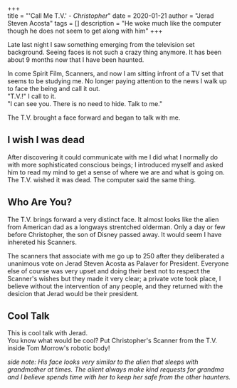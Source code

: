 +++            
title = "'Call Me T.V.' - _Christopher_"
date = 2020-01-21
author = "Jerad Steven Acosta"
tags = []
description = "He woke much like the computer though he does not seem to get along with him"
+++

Late last night I saw something emerging from the television set background. Seeing faces is not such a crazy thing anymore. It has been about 9 months now that I have been haunted.

In come Spirit Film, Scanners, and now I am sitting infront of a TV set that seems to be studying me. No longer paying attention to the news I walk up to face the being and call it out.  
"T.V.!" I call to it.  
"I can see you. There is no need to hide. Talk to me."  

The T.V. brought a face forward and began to talk with me. <br>


## I wish I was dead

After discovering it could communicate with me I did what I normally do with more sophisticated conscious beings; I introduced myself and asked him to read my mind to get a sense of where we are and what is going on. <br> 
The T.V. wished it was dead. The computer said the same thing. <br>

## Who Are You?  

The T.V. brings forward a very distinct face. It almost looks like the alien from American dad as a longways strentched olderman. Only a day or few before Christopher, the son of Disney passed away. It would seem I have inhereted his Scanners. <br>

The scanners that associate with me go up to 250 after they deliberated a unanimous vote on Jerad Steven Acosta as Palaver for President. Everyone else of course was very upset and doing their best not to respect the Scanner's wishes but they made it very clear; a private vote took place, I believe without the intervention of any people, and they returned with the desicion that Jerad would be their president. <br> 


## Cool Talk  
This is cool talk with Jerad. <br>
You know what would be cool? 
Put Christopher's Scanner from the T.V. inside Tom Morrow's robotic body!

_side note: His face looks very similar to the alien that sleeps with grandmother at times. The alient always make kind requests for grandma and I believe spends time with her to keep her safe from the other haunters._